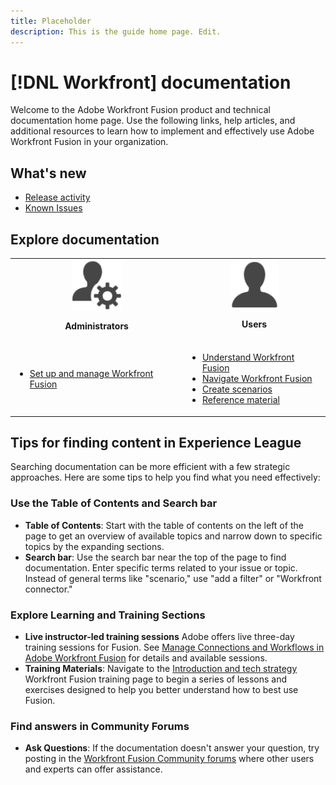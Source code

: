 ```yaml
---
title: Placeholder
description: This is the guide home page. Edit.
---
```


# [!DNL Workfront] documentation

Welcome to the Adobe Workfront Fusion product and technical documentation home page. Use the following links, help articles, and additional resources to learn how to implement and effectively use Adobe Workfront Fusion in your organization.

## What's new

* [Release activity](/help/workfront-fusion/fusion-product-releases/fusion-release-activity.md)
* [Known Issues](https://experienceleague.adobe.com/en/docs/workfront-known-issues/issues/fusion/workfrontfusion)

## Explore documentation

<table>
 
  <tr>
    <td style="text-align: center;"><img src="assets/admin-icon.png" style="width: 80px; height: 80px;"><p><b>Administrators</b></p></td>
    <td colspan="2" style="text-align: center;"><img src="assets/users-icon.png" style="width: 75px; height: 75px;"><p><b>Users</b></p></td>
  </tr>
  <tr>
    <td>
    <ul>
    <li><a href="/help/workfront-fusion/set-up-and-manage-workfront-fusion/set-up-and-manage-workfront-fusion-toc.md">Set up and manage Workfront Fusion</a></li>
    </ul>
 </td>
    <td>
        <ul>
        <li><a href="/help/workfront-fusion/get-started-with-fusion/understand-fusion/understand-fusion-toc.md">Understand Workfront Fusion</a></li>
        <li><a href="/help/workfront-fusion/get-started-with-fusion/navigate-fusion/navigate-workfront-fusion.md">Navigate Workfront Fusion</a></li>
        <li><a href="/help/workfront-fusion/create-scenarios/create-scenarios-toc.md">Create scenarios</a></li>
        <li><a href="/help/workfront-fusion/references/references-toc.md">Reference material</a></li>
        </ul>
    </td>
  </tr>
</table>

## Tips for finding content in Experience League

Searching documentation can be more efficient with a few strategic approaches. Here are some tips to help you find what you need effectively:

### Use the Table of Contents and Search bar 

* **Table of Contents**: Start with the table of contents on the left of the page to get an overview of available topics and narrow down to specific topics by the expanding sections.
* **Search bar**: Use the search bar near the top of the page to find documentation. Enter specific terms related to your issue or topic. Instead of general terms like "scenario," use "add a filter" or "Workfront connector."

### Explore Learning and Training Sections

* **Live instructor-led training sessions** Adobe offers live three-day training sessions for Fusion. See [Manage Connections and Workflows in Adobe Workfront Fusion](https://learning.adobe.com/courses/adobe_workfront/cours000000000098121.html) for details and available sessions.
* **Training Materials**: Navigate to the [Introduction and tech strategy](https://experienceleague.adobe.com/en/docs/workfront-learn/tutorials-workfront/fusion/welcome-to-workfront-fusion/introduction-and-tech-strategy) Workfront Fusion training page to begin a series of lessons and exercises designed to help you better understand how to best use Fusion.

### Find answers in Community Forums

* **Ask Questions**: If the documentation doesn't answer your question, try posting in the [Workfront Fusion Community forums](https://experienceleaguecommunities.adobe.com/t5/workfront-fusion/ct-p/workfront-fusion-2) where other users and experts can offer assistance.
